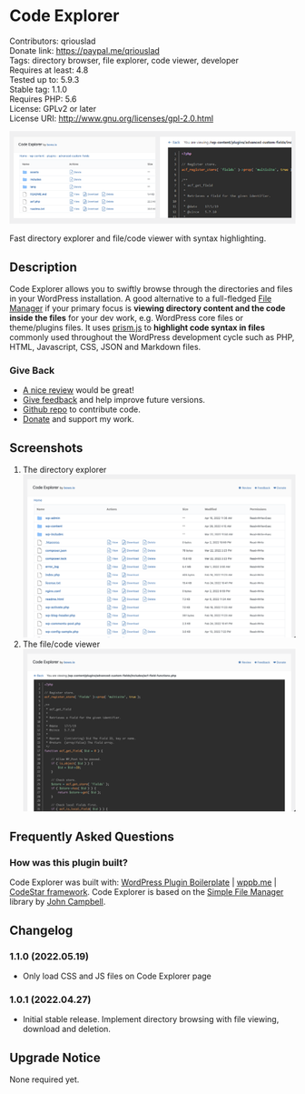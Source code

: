 # Code Explorer

Contributors: qriouslad  
Donate link: https://paypal.me/qriouslad  
Tags: directory browser, file explorer, code viewer, developer  
Requires at least: 4.8  
Tested up to: 5.9.3  
Stable tag: 1.1.0  
Requires PHP: 5.6  
License: GPLv2 or later  
License URI: http://www.gnu.org/licenses/gpl-2.0.html

![](.wordpress-org/banner-772x250.png)

Fast directory explorer and file/code viewer with syntax highlighting.

## Description

Code Explorer allows you to swiftly browse through the directories and files in your WordPress installation. A good alternative to a full-fledged [File Manager](https://wordpress.org/plugins/wp-file-manager/) if your primary focus is **viewing directory content and the code inside the files** for your dev work, e.g. WordPress core files or theme/plugins files. It uses [prism.js](https://prismjs.com/) to **highlight code syntax in files** commonly used throughout the WordPress development cycle such as PHP, HTML, Javascript, CSS, JSON and Markdown files. 

### Give Back

* [A nice review](https://wordpress.org/plugins/code-explorer/#reviews) would be great!
* [Give feedback](https://wordpress.org/support/plugin/code-explorer/) and help improve future versions.
* [Github repo](https://github.com/qriouslad/code-explorer) to contribute code.
* [Donate](https://paypal.me/qriouslad) and support my work.

## Screenshots

1. The directory explorer
   ![The directory explorer](.wordpress-org/screenshot-1.png)
2. The file/code viewer
   ![The file/code viewer](.wordpress-org/screenshot-2.png)

## Frequently Asked Questions

### How was this plugin built?

Code Explorer was built with: [WordPress Plugin Boilerplate](https://github.com/devinvinson/WordPress-Plugin-Boilerplate/) | [wppb.me](https://wppb.me/) | [CodeStar framework](https://github.com/Codestar/codestar-framework). Code Explorer is based on the [Simple File Manager](https://github.com/jcampbell1/simple-file-manager) library by [John Campbell](https://github.com/jcampbell1).

## Changelog

### 1.1.0 (2022.05.19)

* Only load CSS and JS files on Code Explorer page

### 1.0.1 (2022.04.27)

* Initial stable release. Implement directory browsing with file viewing, download and deletion.

## Upgrade Notice

None required yet.